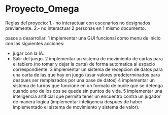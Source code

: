 # Proyecto_Omega
Reglas del proyecto:
1.- no interactuar con escenarios no designados previamente.
2.- no interactuar 2 personas en 1 mismo documento.

pasos a desarrollar:
1 implementar una GUI funcional como menu de inicio con las siguientes acciones:
 - jugar con la IA.
 - Salir del juego.
2 implementar un sistema de movimiento de cartas para el tablero (no tomar y dejar la carta) de forma automatica al espacio correspondiente.
3 implementar un sistema de recepcion de datos para una carta de las que hay en juego (usar valores predeterminados para despues ser remplazados por una base de datos)
4 implementar un sistema de turnos que funcione en un formato de bucle que se detenga cuando uno de los dos se quede sin puntos de vida.
5 implementar una inteligencia artificial que permita tener un encuentro contra un jugador de manera logica (implementar inteligencia despues de haber implementado el sistema de movimiento y sistema de valor).
